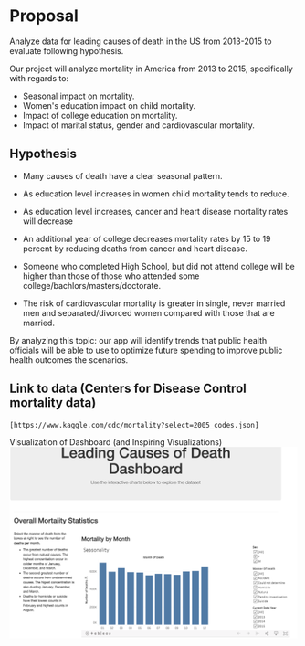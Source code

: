 # Proposal
Analyze data for leading causes of death in the US from 2013-2015 to evaluate following hypothesis.


Our project will analyze mortality in America from 2013 to 2015, specifically with regards to: 
* Seasonal impact on mortality.
* Women's education impact on child mortality.
* Impact of college education on mortality.
* Impact of marital status, gender and cardiovascular mortality.

## Hypothesis
* Many causes of death have a clear seasonal pattern.
* As education level increases in women child mortality tends to reduce.

* As education level increases, cancer and heart disease mortality rates will decrease
* An additional year of college decreases mortality rates by 15 to 19 percent by reducing deaths from cancer and heart disease.
* Someone who completed High School, but did not attend college will be higher than those of those who attended some college/bachlors/masters/doctorate. 

* The risk of cardiovascular mortality is greater in single, never married men and separated/divorced women compared with those that are married.

By analyzing this topic: our app will identify trends that public health officials will be able to use to optimize future spending to improve public health outcomes the scenarios. 

## Link to data (Centers for Disease Control mortality data) 
```
[https://www.kaggle.com/cdc/mortality?select=2005_codes.json]
```
Visualization of Dashboard (and Inspiring Visualizations)
![](Images/dashboard_snapshot.png)
